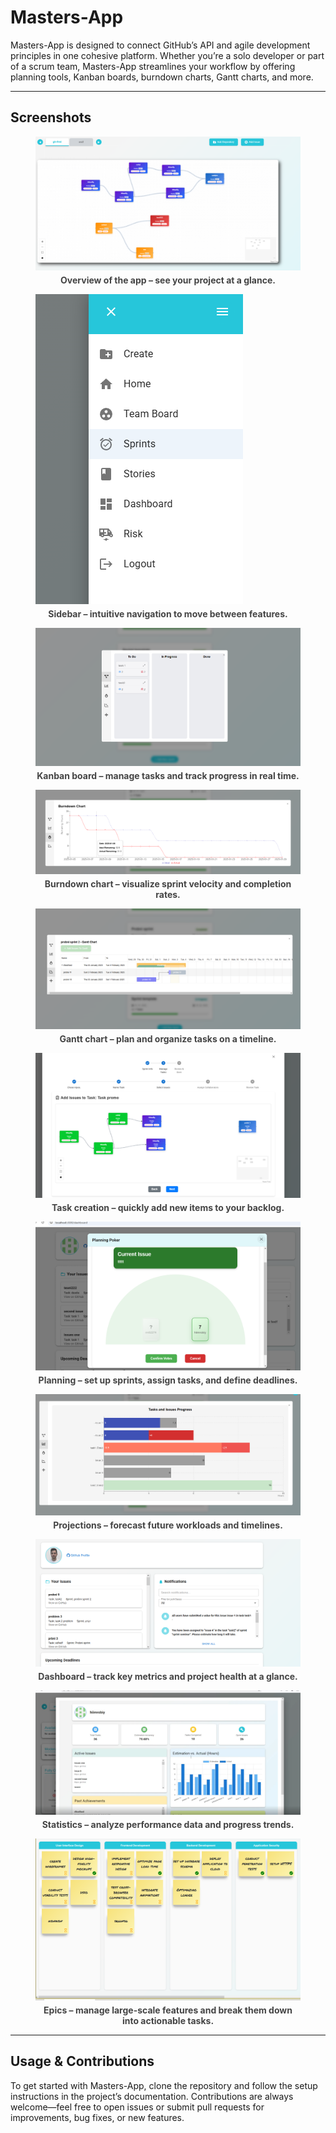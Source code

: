 <!DOCTYPE html>
<html lang="en">
<head>
  <meta charset="UTF-8">
  <title>Masters-App</title>
</head>
<body>

  <h1>Masters-App</h1>
  <p>
    Masters-App is designed to connect GitHub’s API and agile development principles in one cohesive platform.
    Whether you’re a solo developer or part of a scrum team, Masters-App streamlines your workflow by offering planning tools,
    Kanban boards, burndown charts, Gantt charts, and more.
  </p>

  <hr>

  <h2>Screenshots</h2>

  <figure>
    <img src="./images/zav.png" alt="Overview screenshot">
    <figcaption style="font-weight: bold; font-size: 14px; color: #444; margin-top: 4px; text-align: center;">
      Overview of the app – see your project at a glance.
    </figcaption>
  </figure>

  <figure>
    <img src="./images/side.png" alt="Sidebar view">
    <figcaption style="font-weight: bold; font-size: 14px; color: #444; margin-top: 4px; text-align: center;">
      Sidebar – intuitive navigation to move between features.
    </figcaption>
  </figure>

  <figure>
    <img src="./images/kanban.png" alt="Kanban Board">
    <figcaption style="font-weight: bold; font-size: 14px; color: #444; margin-top: 4px; text-align: center;">
      Kanban board – manage tasks and track progress in real time.
    </figcaption>
  </figure>

  <figure>
    <img src="./images/burndown.png" alt="Burndown Chart">
    <figcaption style="font-weight: bold; font-size: 14px; color: #444; margin-top: 4px; text-align: center;">
      Burndown chart – visualize sprint velocity and completion rates.
    </figcaption>
  </figure>

  <figure>
    <img src="./images/gant.png" alt="Gantt Chart">
    <figcaption style="font-weight: bold; font-size: 14px; color: #444; margin-top: 4px; text-align: center;">
      Gantt chart – plan and organize tasks on a timeline.
    </figcaption>
  </figure>

  <figure>
    <img src="./images/add.png" alt="Add Item">
    <figcaption style="font-weight: bold; font-size: 14px; color: #444; margin-top: 4px; text-align: center;">
      Task creation – quickly add new items to your backlog.
    </figcaption>
  </figure>

  <figure>
    <img src="./images/planning.png" alt="Planning Screen">
    <figcaption style="font-weight: bold; font-size: 14px; color: #444; margin-top: 4px; text-align: center;">
      Planning – set up sprints, assign tasks, and define deadlines.
    </figcaption>
  </figure>

  <figure>
    <img src="./images/projection.png" alt="Projection View">
    <figcaption style="font-weight: bold; font-size: 14px; color: #444; margin-top: 4px; text-align: center;">
      Projections – forecast future workloads and timelines.
    </figcaption>
  </figure>

  <figure>
    <img src="./images/dash.png" alt="Dashboard">
    <figcaption style="font-weight: bold; font-size: 14px; color: #444; margin-top: 4px; text-align: center;">
      Dashboard – track key metrics and project health at a glance.
    </figcaption>
  </figure>

  <figure>
    <img src="./images/stats.png" alt="Statistics">
    <figcaption style="font-weight: bold; font-size: 14px; color: #444; margin-top: 4px; text-align: center;">
      Statistics – analyze performance data and progress trends.
    </figcaption>
  </figure>

  <figure>
    <img src="./images/epi.png" alt="Epic Details">
    <figcaption style="font-weight: bold; font-size: 14px; color: #444; margin-top: 4px; text-align: center;">
      Epics – manage large-scale features and break them down into actionable tasks.
    </figcaption>
  </figure>

  <hr>

  <h2>Usage & Contributions</h2>
  <p>
    To get started with Masters-App, clone the repository and follow the setup instructions in the project’s documentation.
    Contributions are always welcome—feel free to open issues or submit pull requests for improvements, bug fixes, or new features.
  </p>

</body>
</html>
